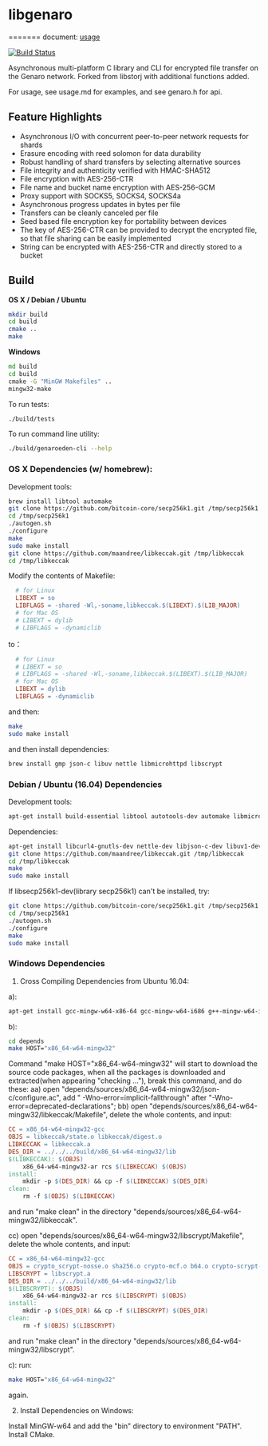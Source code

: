 # libgenaro  

=======
document: [usage](./usage.md)

[![Build Status](https://travis-ci.org/GenaroNetwork/libgenaro.svg?branch=master)](https://travis-ci.org/GenaroNetwork/libgenaro)

Asynchronous multi-platform C library and CLI for encrypted file transfer on the Genaro network.
Forked from libstorj with additional functions added.

For usage, see usage.md for examples, and see genaro.h for api.

## Feature Highlights

- Asynchronous I/O with concurrent peer-to-peer network requests for shards
- Erasure encoding with reed solomon for data durability
- Robust handling of shard transfers by selecting alternative sources
- File integrity and authenticity verified with HMAC-SHA512
- File encryption with AES-256-CTR
- File name and bucket name encryption with AES-256-GCM
- Proxy support with SOCKS5, SOCKS4, SOCKS4a
- Asynchronous progress updates in bytes per file
- Transfers can be cleanly canceled per file
- Seed based file encryption key for portability between devices
- The key of AES-256-CTR can be provided to decrypt the encrypted file, so that file sharing can be easily implemented
- String can be encrypted with AES-256-CTR and directly stored to a bucket

## Build

**OS X / Debian / Ubuntu**

```bash
mkdir build
cd build
cmake ..
make
```

**Windows**

```cmd
md build
cd build
cmake -G "MinGW Makefiles" ..
mingw32-make
```

To run tests:

```bash
./build/tests
```

To run command line utility:

```bash
./build/genaroeden-cli --help
```

### OS X Dependencies (w/ homebrew):

Development tools:

```bash
brew install libtool automake
git clone https://github.com/bitcoin-core/secp256k1.git /tmp/secp256k1
cd /tmp/secp256k1
./autogen.sh
./configure
make
sudo make install
git clone https://github.com/maandree/libkeccak.git /tmp/libkeccak
cd /tmp/libkeccak
```

Modify the contents of Makefile:

```Makefile
  # for Linux
  LIBEXT = so
  LIBFLAGS = -shared -Wl,-soname,libkeccak.$(LIBEXT).$(LIB_MAJOR)
  # for Mac OS
  # LIBEXT = dylib
  # LIBFLAGS = -dynamiclib
```

to：

```Makefile
  # for Linux
  # LIBEXT = so
  # LIBFLAGS = -shared -Wl,-soname,libkeccak.$(LIBEXT).$(LIB_MAJOR)
  # for Mac OS
  LIBEXT = dylib
  LIBFLAGS = -dynamiclib
```

and then:

```bash
make
sudo make install
```

and then install dependencies:

```bash
brew install gmp json-c libuv nettle libmicrohttpd libscrypt
```

### Debian / Ubuntu (16.04) Dependencies

Development tools:

```bash
apt-get install build-essential libtool autotools-dev automake libmicrohttpd-dev bsdmainutils
```

Dependencies:

```bash
apt-get install libcurl4-gnutls-dev nettle-dev libjson-c-dev libuv1-dev libsecp256k1-dev libscrypt-dev
git clone https://github.com/maandree/libkeccak.git /tmp/libkeccak
cd /tmp/libkeccak
make
sudo make install
```

If libsecp256k1-dev(library secp256k1) can't be installed, try:

```bash
git clone https://github.com/bitcoin-core/secp256k1.git /tmp/secp256k1
cd /tmp/secp256k1
./autogen.sh
./configure
make
sudo make install
```

### Windows Dependencies

1. Cross Compiling Dependencies from Ubuntu 16.04:

a):

```bash
apt-get install gcc-mingw-w64-x86-64 gcc-mingw-w64-i686 g++-mingw-w64-i686 g++-mingw-w64-x86-64 m4 autoconf automake libtool pkg-config curl
```

b):

```bash
cd depends
make HOST="x86_64-w64-mingw32"
```

Command "make HOST="x86_64-w64-mingw32" will start to download the source code packages, when all the packages is downloaded and extracted(when appearing "checking ..."), break this command, and do these:
  aa) open "depends/sources/x86_64-w64-mingw32/json-c/configure.ac", add " -Wno-error=implicit-fallthrough" after "-Wno-error=deprecated-declarations";
  bb) open "depends/sources/x86_64-w64-mingw32/libkeccak/Makefile", delete the whole contents, and input:

```Makefile
CC = x86_64-w64-mingw32-gcc
OBJS = libkeccak/state.o libkeccak/digest.o
LIBKECCAK = libkeccak.a
DES_DIR = ../../../build/x86_64-w64-mingw32/lib
$(LIBKECCAK): $(OBJS)
	x86_64-w64-mingw32-ar rcs $(LIBKECCAK) $(OBJS)
install:
	mkdir -p $(DES_DIR) && cp -f $(LIBKECCAK) $(DES_DIR)
clean:
	rm -f $(OBJS) $(LIBKECCAK)
```

and run "make clean" in the directory "depends/sources/x86_64-w64-mingw32/libkeccak".

  cc) open "depends/sources/x86_64-w64-mingw32/libscrypt/Makefile", delete the whole contents, and input:

```Makefile
CC = x86_64-w64-mingw32-gcc
OBJS = crypto_scrypt-nosse.o sha256.o crypto-mcf.o b64.o crypto-scrypt-saltgen.o crypto_scrypt-check.o crypto_scrypt-hash.o slowequals.o
LIBSCRYPT = libscrypt.a
DES_DIR = ../../../build/x86_64-w64-mingw32/lib
$(LIBSCRYPT): $(OBJS)
	x86_64-w64-mingw32-ar rcs $(LIBSCRYPT) $(OBJS)
install:
	mkdir -p $(DES_DIR) && cp -f $(LIBSCRYPT) $(DES_DIR)
clean:
	rm -f $(OBJS) $(LIBSCRYPT)
```

and run "make clean" in the directory "depends/sources/x86_64-w64-mingw32/libscrypt".

c):
run:

```bash
make HOST="x86_64-w64-mingw32"
```

again.

2. Install Dependencies on Windows:

Install MinGW-w64 and add the "bin" directory to environment "PATH".
Install CMake.
